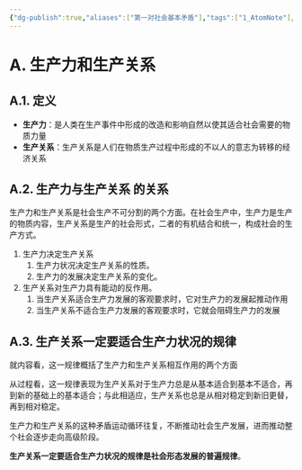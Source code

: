 ```yaml
---
{"dg-publish":true,"aliases":["第一对社会基本矛盾"],"tags":["1_AtomNote"],"number headings":"auto, first-level 1, max 6, A.1.","Created-Date":"2024-01-07 13:23:13","Modified-Date":"2024-04-18 11:53:17","permalink":"/A01_Lessons/Ad01_马原_马克思主义基本原理/生产力和生产关系/","dgPassFrontmatter":true}
---
```




# A. 生产力和生产关系


## A.1. 定义

- **生产力**：是人类在生产事件中形成的改造和影响自然以使其适合社会需要的物质力量
- **生产关系**：生产关系是人们在物质生产过程中形成的不以人的意志为转移的经济关系



## A.2. 生产力与生产关系 的关系

生产力和生产关系是社会生产不可分割的两个方面。在社会生产中，生产力是生产的物质内容，生产关系是生产的社会形式，二者的有机结合和统一，构成社会的生产方式。

1. 生产力决定生产关系
	1. 生产力状况决定生产关系的性质。
	2. 生产力的发展决定生产关系的变化。
2. 生产关系对生产力具有能动的反作用。
	1. 当生产关系适合生产力发展的客观要求时，它对生产力的发展起推动作用
	2. 当生产关系不适合生产力发展的客观要求时，它就会阻碍生产力的发展



## A.3. 生产关系一定要适合生产力状况的规律


就内容看，这一规律概括了生产力和生产关系相互作用的两个方面

从过程看，这一规律表现为生产关系对于生产力总是从基本适合到基本不适合，再到新的基础上的基本适合；与此相适应，生产关系也总是从相对稳定到新旧更替，再到相对稳定。

生产力和生产关系的这种矛盾运动循环往复，不断推动社会生产发展，进而推动整个社会逐步走向高级阶段。

**生产关系一定要适合生产力状况的规律是社会形态发展的普遍规律**。



